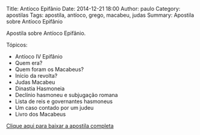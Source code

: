 Title: Antíoco Epifânio
Date: 2014-12-21 18:00
Author: paulo
Category: apostilas
Tags: apostila, antíoco, grego, macabeu, judas
Summary: Apostila sobre Antíoco Epifânio

Apostila sobre Antíoco Epifânio.

Tópicos:

- Antíoco IV Epifânio
- Quem era?
- Quem foram os Macabeus?
- Início da revolta?
- Judas Macabeu
- Dinastia Hasmoneia
- Declínio hasmoneu e subjugação romana
- Lista de reis e governantes hasmoneus
- Um caso contado por um judeu
- Livro dos Macabeus


[Clique aqui para baixar a apostila completa](https://www.dropbox.com/s/nob9ujz85dtpz50/Ant%C3%ADoco%20Epif%C3%A2nio.pdf?dl=1)